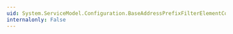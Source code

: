 ```yaml
---
uid: System.ServiceModel.Configuration.BaseAddressPrefixFilterElementCollection
internalonly: False
---
```

